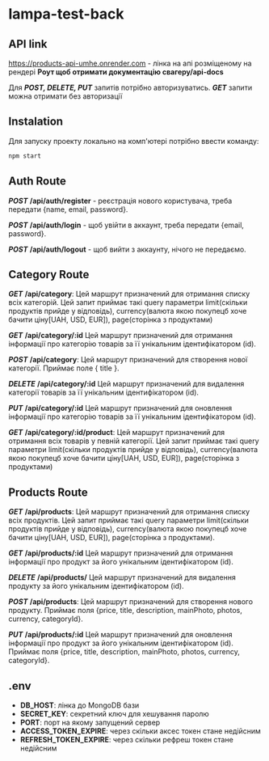 # lampa-test-back

## API link

https://products-api-umhe.onrender.com - лінка на апі розміщеному на рендері
**Роут щоб отримати документацію свагеру**__/api-docs__

Для **_POST, DELETE, PUT_** запитів потрібно авторизуватись. **_GET_** запити
можна отримати без авторизації

## Instalation

Для запуску проекту локально на комп'ютері потрібно ввести команду:

```sh
npm start
```

## Auth Route

**_POST_** **/api/auth/register** - реєстрація нового користувача, треба
передати {name, email, password}.

**_POST_** **/api/auth/login** - щоб увійти в аккаунт, треба передати {email,
password}.

**_POST_** **/api/auth/logout** - щоб вийти з аккаунту, нічого не передаємо.

## Category Route

**_GET_** **/api/category**: Цей маршрут призначений для отримання списку всіх
категорій. Цей запит приймає такі query параметри limit(скільки продуктів прийде
у відповідь), currency(валюта якою покупецб хоче бачити ціну[UAH, USD, EUR]),
page(сторінка з продуктами)

**_GET_** **/api/category/:id** Цей маршрут призначений для отримання інформації
про категорію товарів за її унікальним ідентифікатором (id).

**_POST_** **/api/category**: Цей маршрут призначений для створення нової
категорії. Приймає поле { title }.

**_DELETE_** **/api/category/:id** Цей маршрут призначений для видалення
категорії товарів за її унікальним ідентифікатором (id).

**_PUT_** **/api/category/:id** Цей маршрут призначений для оновлення інформації
про категорію товарів за її унікальним ідентифікатором (id).

**_GET_** **/api/category/:id/product**: Цей маршрут призначений для отримання
всіх товарів у певній категорії. Цей запит приймає такі query параметри
limit(скільки продуктів прийде у відповідь), currency(валюта якою покупецб хоче
бачити ціну[UAH, USD, EUR]), page(сторінка з продуктами)

## Products Route

**_GET_** **/api/products**: Цей маршрут призначений для отримання списку всіх
продуктів. Цей запит приймає такі query параметри limit(скільки продуктів прийде
у відповідь), currency(валюта якою покупецб хоче бачити ціну[UAH, USD, EUR]),
page(сторінка з продуктами).

**_GET_** **/api/products/:id** Цей маршрут призначений для отримання інформації
про продукт за його унікальним ідентифікатором (id).

**_DELETE_** **/api/products/** Цей маршрут призначений для видалення продукту
за його унікальним ідентифікатором (id).

**_POST_** **/api/products**: Цей маршрут призначений для створення нового
продукту. Приймає поля {price, title, description, mainPhoto, photos, currency,
categoryId}.

**_PUT_** **/api/products/:id** Цей маршрут призначений для оновлення інформації
про продукт за його унікальним ідентифікатором (id). Приймає поля {price, title,
description, mainPhoto, photos, currency, categoryId}.

## .env

- **DB_HOST**: лінка до MongoDB бази
- **SECRET_KEY**: секретний ключ для хешування паролю
- **PORT**: порт на якому запущений сервер
- **ACCESS_TOKEN_EXPIRE**: через скільки аксес токен стане недійсним
- **REFRESH_TOKEN_EXPIRE**: через скільки рефреш токен стане недійсним
